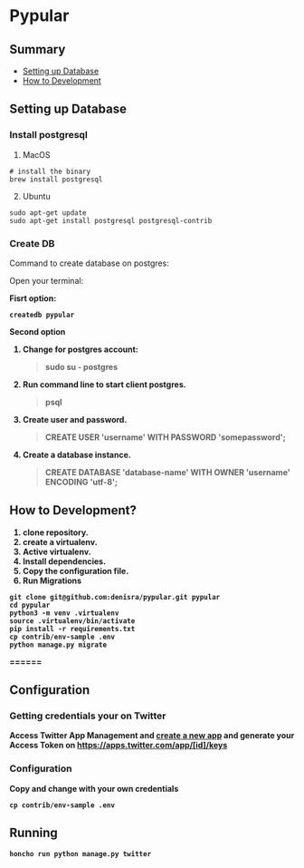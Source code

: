 # Pypular

## Summary


- [Setting up Database](#setting-up-database)
- [How to Development](#how-to-development)

## Setting up Database

### Install postgresql

1. MacOS

```
# install the binary
brew install postgresql
```

2. Ubuntu

```
sudo apt-get update
sudo apt-get install postgresql postgresql-contrib
```

### Create DB

Command to create database on postgres:

Open your terminal:

<b>Fisrt option<b>:

```
createdb pypular
```

<b>Second option<b>

1. Change for postgres account:

    > sudo su - postgres
2. Run command line to start client postgres.

    > psql
3. Create user and password.

    > CREATE USER 'username' WITH PASSWORD 'somepassword';
4. Create a database instance.

    > CREATE DATABASE 'database-name' WITH OWNER 'username' ENCODING 'utf-8';

## How to Development?

1. clone repository.
2. create a virtualenv.
3. Active virtualenv.
4. Install dependencies.
5. Copy the configuration file.
6. Run Migrations
  
```
git clone git@github.com:denisra/pypular.git pypular  
cd pypular  
python3 -m venv .virtualenv  
source .virtualenv/bin/activate  
pip install -r requirements.txt  
cp contrib/env-sample .env  
python manage.py migrate
```
======


## Configuration

### Getting credentials your on Twitter

Access Twitter App Management and [create a new app](https://apps.twitter.com/app/new) and generate your Access Token on https://apps.twitter.com/app/[id]/keys

### Configuration

Copy and change with your own credentials

```
cp contrib/env-sample .env
```

## Running

```
honcho run python manage.py twitter
```
